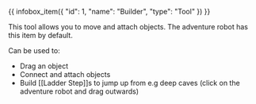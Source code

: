 {{ infobox_item({
	"id": 1,
	"name": "Builder",
	"type": "Tool"
}) }}

This tool allows you to move and attach objects. The adventure robot has this item by default.

Can be used to:
* Drag an object
* Connect and attach objects
* Build [[Ladder Step]]s to jump up from e.g deep caves (click on the adventure robot and drag outwards)